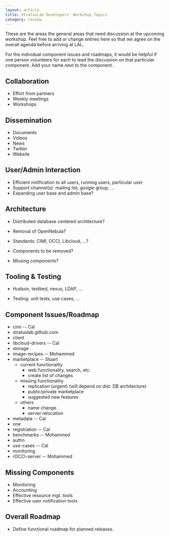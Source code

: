 ```yaml
---
layout: article
title: StratusLab Developers' Workshop Topics
category: review
---
```


These are the areas the general areas that need discussion at the upcoming
workshop. Feel free to add or change entries here so that we agree on the
overall agenda before arriving at LAL.

For the individual component issues and roadmaps, it would be helpful if one
person volunteers for each to lead the discussion on that particular
component.  Add your name next to the component.

Collaboration
-------------

* Effort from partners
* Weekly meetings
* Workshops

Dissemination
-------------

* Documents
* Videos
* News
* Twitter
* Website

User/Admin Interaction
----------------------

* Efficient notification to all users, running users, particular user
* Support channel(s): mailing list, google group, ...
* Expanding user base and admin base? 

Architecture
------------

* Distributed database centered architecture?
* Removal of OpenNebula? 

* Standards: CIMI, OCCI, Libcloud, ...?

* Components to be removed?
* Missing components? 

Tooling & Testing
-----------------

* Hudson, testbed, nexus, LDAP, ...

* Testing: unit tests, use cases, ...

Component Issues/Roadmap
------------------------

* cimi -- Cal
* stratuslab.github.com
* client
* libcloud-drivers -- Cal
* storage
* image-recipes -- Mohammed
* marketplace -- Stuart
  * current functionality
    * web functionality, search, etc.
    * create list of changes
  * missing functionality
    * replication (urgent) (will depend on dist. DB architecture)
    * public/private marketplace
    * suggested new features
  * others
    * name change
    * server relocation
* metadata -- Cal
* one
* registration -- Cal
* benchmarks -- Mohammed
* authn
* use-cases -- Cal
* monitoring
* rOCCI-server -- Mohammed

Missing Components
------------------

* Monitoring
* Accounting
* Effective resource mgt. tools
* Effective user notification tools

Overall Roadmap
---------------

* Define functional roadmap for planned releases.
